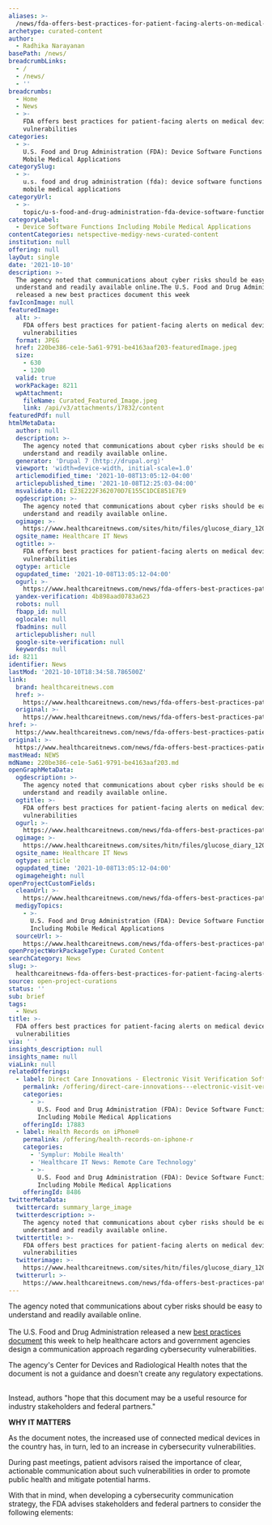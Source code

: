 ```yaml
---
aliases: >-
  /news/fda-offers-best-practices-for-patient-facing-alerts-on-medical-device-vulnerabilities
archetype: curated-content
author:
  - Radhika Narayanan
basePath: /news/
breadcrumbLinks:
  - /
  - /news/
  - ''
breadcrumbs:
  - Home
  - News
  - >-
    FDA offers best practices for patient-facing alerts on medical device
    vulnerabilities
categories:
  - >-
    U.S. Food and Drug Administration (FDA): Device Software Functions Including
    Mobile Medical Applications
categorySlug:
  - >-
    u.s. food and drug administration (fda): device software functions including
    mobile medical applications
categoryUrl:
  - >-
    topic/u-s-food-and-drug-administration-fda-device-software-functions-including-mobile-medical-applications
categoryLabel:
  - Device Software Functions Including Mobile Medical Applications
contentCategories: netspective-medigy-news-curated-content
institution: null
offering: null
layOut: single
date: '2021-10-10'
description: >-
  The agency noted that communications about cyber risks should be easy to
  understand and readily available online.The U.S. Food and Drug Administration
  released a new best practices document this week 
favIconImage: null
featuredImage:
  alt: >-
    FDA offers best practices for patient-facing alerts on medical device
    vulnerabilities
  format: JPEG
  href: 220be386-ce1e-5a61-9791-be4163aaf203-featuredImage.jpeg
  size:
    - 630
    - 1200
  valid: true
  workPackage: 8211
  wpAttachment:
    fileName: Curated_Featured_Image.jpeg
    link: /api/v3/attachments/17832/content
featuredPdf: null
htmlMetaData:
  author: null
  description: >-
    The agency noted that communications about cyber risks should be easy to
    understand and readily available online.
  generator: 'Drupal 7 (http://drupal.org)'
  viewport: 'width=device-width, initial-scale=1.0'
  articlemodified_time: '2021-10-08T13:05:12-04:00'
  articlepublished_time: '2021-10-08T12:25:03-04:00'
  msvalidate.01: E23E222F362070D7E155C1DCE851E7E9
  ogdescription: >-
    The agency noted that communications about cyber risks should be easy to
    understand and readily available online.
  ogimage: >-
    https://www.healthcareitnews.com/sites/hitn/files/glucose_diary_1200%20%281%29.jpeg
  ogsite_name: Healthcare IT News
  ogtitle: >-
    FDA offers best practices for patient-facing alerts on medical device
    vulnerabilities
  ogtype: article
  ogupdated_time: '2021-10-08T13:05:12-04:00'
  ogurl: >-
    https://www.healthcareitnews.com/news/fda-offers-best-practices-patient-facing-alerts-medical-device-vulnerabilities
  yandex-verification: 4b898aad0783a623
  robots: null
  fbapp_id: null
  oglocale: null
  fbadmins: null
  articlepublisher: null
  google-site-verification: null
  keywords: null
id: 8211
identifier: News
lastMod: '2021-10-10T18:34:58.786500Z'
link:
  brand: healthcareitnews.com
  href: >-
    https://www.healthcareitnews.com/news/fda-offers-best-practices-patient-facing-alerts-medical-device-vulnerabilities
  original: >-
    https://www.healthcareitnews.com/news/fda-offers-best-practices-patient-facing-alerts-medical-device-vulnerabilities
href: >-
  https://www.healthcareitnews.com/news/fda-offers-best-practices-patient-facing-alerts-medical-device-vulnerabilities
original: >-
  https://www.healthcareitnews.com/news/fda-offers-best-practices-patient-facing-alerts-medical-device-vulnerabilities
mastHead: NEWS
mdName: 220be386-ce1e-5a61-9791-be4163aaf203.md
openGraphMetaData:
  ogdescription: >-
    The agency noted that communications about cyber risks should be easy to
    understand and readily available online.
  ogtitle: >-
    FDA offers best practices for patient-facing alerts on medical device
    vulnerabilities
  ogurl: >-
    https://www.healthcareitnews.com/news/fda-offers-best-practices-patient-facing-alerts-medical-device-vulnerabilities
  ogimage: >-
    https://www.healthcareitnews.com/sites/hitn/files/glucose_diary_1200%20%281%29.jpeg
  ogsite_name: Healthcare IT News
  ogtype: article
  ogupdated_time: '2021-10-08T13:05:12-04:00'
  ogimageheight: null
openProjectCustomFields:
  cleanUrl: >-
    https://www.healthcareitnews.com/news/fda-offers-best-practices-patient-facing-alerts-medical-device-vulnerabilities
  medigyTopics:
    - >-
      U.S. Food and Drug Administration (FDA): Device Software Functions
      Including Mobile Medical Applications
  sourceUrl: >-
    https://www.healthcareitnews.com/news/fda-offers-best-practices-patient-facing-alerts-medical-device-vulnerabilities
openProjectWorkPackageType: Curated Content
searchCategory: News
slug: >-
  healthcareitnews-fda-offers-best-practices-for-patient-facing-alerts-on-medical-device-vulnerabilities
source: open-project-curations
status: ''
sub: brief
tags:
  - News
title: >-
  FDA offers best practices for patient-facing alerts on medical device
  vulnerabilities
via: ' '
insights_description: null
insights_name: null
viaLink: null
relatedOfferings:
  - label: Direct Care Innovations - Electronic Visit Verification Software
    permalink: /offering/direct-care-innovations---electronic-visit-verification-software
    categories:
      - >-
        U.S. Food and Drug Administration (FDA): Device Software Functions
        Including Mobile Medical Applications
    offeringId: 17883
  - label: Health Records on iPhone®
    permalink: /offering/health-records-on-iphone-r
    categories:
      - 'Symplur: Mobile Health'
      - 'Healthcare IT News: Remote Care Technology'
      - >-
        U.S. Food and Drug Administration (FDA): Device Software Functions
        Including Mobile Medical Applications
    offeringId: 8486
twitterMetaData:
  twittercard: summary_large_image
  twitterdescription: >-
    The agency noted that communications about cyber risks should be easy to
    understand and readily available online.
  twittertitle: >-
    FDA offers best practices for patient-facing alerts on medical device
    vulnerabilities
  twitterimage: >-
    https://www.healthcareitnews.com/sites/hitn/files/glucose_diary_1200%20%281%29.jpeg
  twitterurl: >-
    https://www.healthcareitnews.com/news/fda-offers-best-practices-patient-facing-alerts-medical-device-vulnerabilities
---
```

<p>The agency noted that communications about cyber risks should be easy to understand and readily available online.<br><br>The U.S. Food and Drug Administration released a new <a href="https://www.fda.gov/media/152608/download">best practices document</a> this week to help healthcare actors and government agencies design a communication approach regarding cybersecurity vulnerabilities.&nbsp; &nbsp;</p><p>The agency's Center for Devices and Radiological Health notes that the document is not a guidance and doesn't create any regulatory expectations. &nbsp;</p><p>Instead, authors "hope that this document may be a useful resource for industry stakeholders and federal partners."</p><p><strong>WHY IT MATTERS&nbsp;</strong>&nbsp;</p><p>As the document notes, the increased use of connected medical devices in the country has, in turn, led to an increase in cybersecurity vulnerabilities.</p><p>During past meetings, patient advisors raised the importance of clear, actionable communication about such vulnerabilities in order to promote public health and mitigate potential harms.</p><p>With that in mind, when developing a cybersecurity communication strategy, the FDA advises stakeholders and federal partners to consider the following elements: &nbsp;</p>